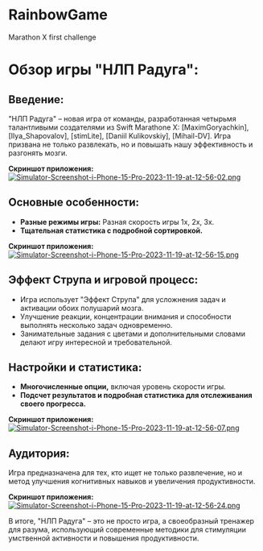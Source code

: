 # RainbowGame
Marathon X first challenge

# Обзор игры "НЛП Радуга":

## Введение:
"НЛП Радуга" – новая игра от команды, разработанная четырьмя талантливыми создателями из Swift Marathone X: [MaximGoryachkin], [Ilya_Shapovalov], [stimLite], [Daniil Kulikovskiy], [Mihail-DV]. Игра призвана не только развлекать, но и повышать нашу эффективность и разгонять мозги.

**Скриншот приложения:**
[![Simulator-Screenshot-i-Phone-15-Pro-2023-11-19-at-12-56-02.png](https://i.postimg.cc/WzMkN8X1/Simulator-Screenshot-i-Phone-15-Pro-2023-11-19-at-12-56-02.png)](https://postimg.cc/N2jMb133)

## Основные особенности:

- **Разные режимы игры:** Разная скорость игры 1х, 2х, 3х.
- **Тщательная статистика с подробной сортировкой.**

**Скриншот приложения:**
[![Simulator-Screenshot-i-Phone-15-Pro-2023-11-19-at-12-56-15.png](https://i.postimg.cc/m2s9Xxgz/Simulator-Screenshot-i-Phone-15-Pro-2023-11-19-at-12-56-15.png)](https://postimg.cc/G9X9t5Yd)

## Эффект Струпа и игровой процесс:

- Игра использует "Эффект Струпа" для усложнения задач и активации обоих полушарий мозга.
- Улучшение реакции, концентрации внимания и способности выполнять несколько задач одновременно.
- Занимательные задания с цветами и дополнительными словами делают игру интересной и требовательной.

## Настройки и статистика:

- **Многочисленные опции,** включая уровень скорости игры.
- **Подсчет результатов и подробная статистика для отслеживания своего прогресса.**

**Скриншот приложения:**
[![Simulator-Screenshot-i-Phone-15-Pro-2023-11-19-at-12-56-07.png](https://i.postimg.cc/XY2yYpcd/Simulator-Screenshot-i-Phone-15-Pro-2023-11-19-at-12-56-07.png)](https://postimg.cc/YvWSX2PC)

## Аудитория:

Игра предназначена для тех, кто ищет не только развлечение, но и метод улучшения когнитивных навыков и увеличения продуктивности.

**Скриншот приложения:**
[![Simulator-Screenshot-i-Phone-15-Pro-2023-11-19-at-12-56-24.png](https://i.postimg.cc/vHtVCP4P/Simulator-Screenshot-i-Phone-15-Pro-2023-11-19-at-12-56-24.png)](https://postimg.cc/xcq8z3yH)

В итоге, "НЛП Радуга" – это не просто игра, а своеобразный тренажер для разума, использующий современные методики для стимуляции умственной активности и повышения продуктивности.
